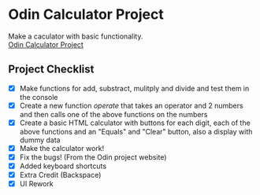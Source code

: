 # Odin Calculator Project

Make a caculator with basic functionality.  
[Odin Calculator Project](https://www.theodinproject.com/lessons/foundations-calculator)

## Project Checklist

- [X] Make functions for add, substract, mulitply and divide and test them in the console
- [X] Create a new function _operate_ that takes an operator and 2 numbers and then calls one of the above functions on the numbers
- [X] Create a basic HTML calculator with buttons for each digit, each of the above functions and an "Equals" and "Clear" button, also a display with dummy data
- [X] Make the calculator work!
- [X] Fix the bugs! (From the Odin project website)
- [X] Added keyboard shortcuts
- [X] Extra Credit (Backspace)
- [X] UI Rework
